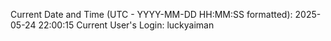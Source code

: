 Current Date and Time (UTC - YYYY-MM-DD HH:MM:SS formatted): 2025-05-24 22:00:15
Current User's Login: luckyaiman
